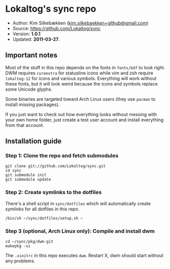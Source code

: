 # Lokaltog's sync repo

- Author: Kim Silkebækken (kim.silkebaekken+github@gmail.com)
- Source: <https://github.com/Lokaltog/sync>
- Version: **1.0.1**
- Updated: **2011-03-27**.

## Important notes

Most of the stuff in this repo depends on the fonts in `fonts/bdf` to 
look right. DWM requires `cureextra` for statusline icons while vim and 
zsh require `lokaltog-12` for icons and various symbols. Everything will 
work without these fonts, but it will look weird because the icons and 
symbols replace some Unicode glyphs.

Some binaries are targeted toward Arch Linux users (they use `pacman` to 
install missing packages).

If you just want to check out how everything looks without messing with 
your own home folder, just create a test user account and install 
everything from that account.

## Installation guide

### Step 1: Clone the repo and fetch submodules

	git clone git://github.com/Lokaltog/sync.git
	cd sync
	git submodule init
	git submodule update

### Step 2: Create symlinks to the dotfiles

There's a shell script in `sync/dotfiles` which will automatically 
create symlinks for all dotfiles in this repo.

	/bin/sh ~/sync/dotfiles/setup.sh ~

### Step 3 (optional, Arch Linux only): Compile and install dwm

	cd ~/sync/pkg/dwm-git
	makepkg -si

The `.xinitrc` in this repo executes `dwm`. Restart X, dwm should start 
without any problems.
